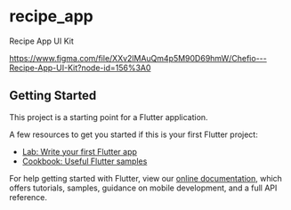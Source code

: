 # recipe_app

Recipe App UI Kit

https://www.figma.com/file/XXv2lMAuQm4p5M90D69hmW/Chefio---Recipe-App-UI-Kit?node-id=156%3A0

## Getting Started

This project is a starting point for a Flutter application.

A few resources to get you started if this is your first Flutter project:

- [Lab: Write your first Flutter app](https://flutter.dev/docs/get-started/codelab)
- [Cookbook: Useful Flutter samples](https://flutter.dev/docs/cookbook)

For help getting started with Flutter, view our
[online documentation](https://flutter.dev/docs), which offers tutorials,
samples, guidance on mobile development, and a full API reference.
